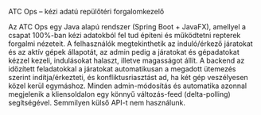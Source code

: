 ATC Ops – kézi adatú repülőtéri forgalomkezelő

Az ATC Ops egy Java alapú rendszer (Spring Boot + JavaFX), amellyel a csapat 100%-ban kézi adatokból fel tud építeni és működtetni repterek forgalmi nézeteit. 
A felhasználók megtekinthetik az induló/érkező járatokat és az aktív gépek állapotát, az admin pedig a járatokat és gépadatokat kézzel kezeli, indulásokat halaszt, illetve magasságot állít. 
A backend az időzített feladatokkal a járatokat automatikusan a megadott ütemezés szerint indítja/érkezteti, és konfliktusriasztást ad, ha két gép veszélyesen közel kerül egymáshoz. 
Minden admin-módosítás és automatika azonnal megjelenik a kliensoldalon egy könnyű változás-feed (delta-polling) segítségével. Semmilyen külső API-t nem használunk.
